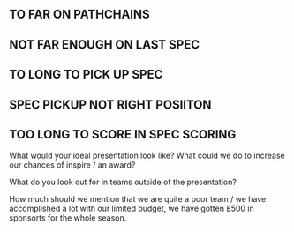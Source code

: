## TO FAR ON PATHCHAINS
## NOT FAR ENOUGH ON LAST SPEC
## TO LONG TO PICK UP SPEC
## SPEC PICKUP NOT RIGHT POSIITON
## TOO LONG TO SCORE IN SPEC SCORING



What would your ideal presentation look like? What could we do
to increase our chances of inspire / an award?

What do you look out for in teams outside of the presentation?

How much should we mention that we are quite a poor team / we have
accomplished a lot with our limited budget, we have gotten £500
in sponsorts for the whole season.
